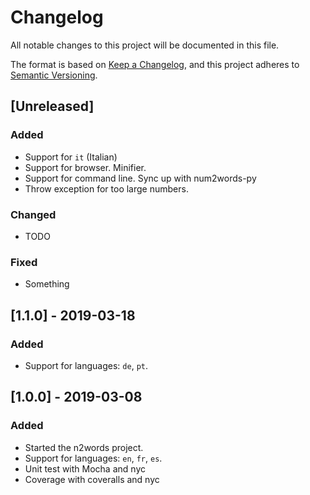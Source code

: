 # Changelog
All notable changes to this project will be documented in this file.

The format is based on [Keep a Changelog](https://keepachangelog.com/en/1.0.0/),
and this project adheres to [Semantic Versioning](https://semver.org/spec/v2.0.0.html).

## [Unreleased]
### Added
- Support for `it` (Italian)
- Support for browser. Minifier.
- Support for command line. Sync up with num2words-py
- Throw exception for too large numbers.

### Changed
- TODO

### Fixed
- Something

## [1.1.0] - 2019-03-18
### Added
- Support for languages: `de`, `pt`.

## [1.0.0] - 2019-03-08
### Added
- Started the n2words project.
- Support for languages: `en`, `fr`, `es`.
- Unit test with Mocha and nyc
- Coverage with coveralls and nyc

